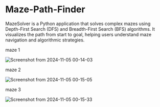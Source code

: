 # Maze-Path-Finder
MazeSolver is a Python application that solves complex mazes using Depth-First Search (DFS) and Breadth-First Search (BFS) algorithms. It visualizes the path from start to goal, helping users understand maze navigation and algorithmic strategies.

maze 1

![Screenshot from 2024-11-05 00-14-03](https://github.com/user-attachments/assets/5090b422-fab6-4aa5-88b9-87d38dc680ee)

maze 2                                                                                          

![Screenshot from 2024-11-05 00-15-05](https://github.com/user-attachments/assets/47c90485-285f-42f1-913c-c89516ec3ca6)   

 maze 3
 
![Screenshot from 2024-11-05 00-15-33](https://github.com/user-attachments/assets/b00b862a-3173-45b9-8dc9-269b75005c2a)
